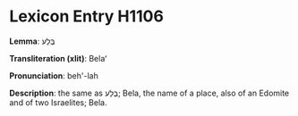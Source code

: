 # Lexicon Entry H1106

**Lemma**: בֶּלַע

**Transliteration (xlit)**: Belaʻ

**Pronunciation**: beh'-lah

**Description**:
the same as בֶּלַע; Bela, the name of a place, also of an Edomite and of two Israelites; Bela.
